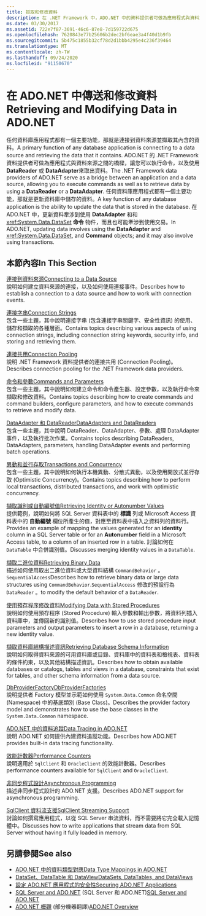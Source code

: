 ```yaml
---
title: 抓取和修改資料
description: 在 .NET Framework 中，ADO.NET 中的資料提供者可做為應用程式與資料來源之間的橋樑，以讀取和更新資料。
ms.date: 03/30/2017
ms.assetid: 722e7f87-3691-46c6-87e8-7d159722d675
ms.openlocfilehash: 7620843e77b25606b2dec2bf6eae3a4f40d1b9fb
ms.sourcegitcommit: 5b475c1855b32cf78d2d1bbb4295e4c236f39464
ms.translationtype: MT
ms.contentlocale: zh-TW
ms.lasthandoff: 09/24/2020
ms.locfileid: "91150670"
---
```

# <a name="retrieving-and-modifying-data-in-adonet"></a><span data-ttu-id="1c0f1-103">在 ADO.NET 中傳送和修改資料</span><span class="sxs-lookup"><span data-stu-id="1c0f1-103">Retrieving and Modifying Data in ADO.NET</span></span>

<span data-ttu-id="1c0f1-104">任何資料庫應用程式都有一個主要功能，那就是連接到資料來源並擷取其內含的資料。</span><span class="sxs-lookup"><span data-stu-id="1c0f1-104">A primary function of any database application is connecting to a data source and retrieving the data that it contains.</span></span> <span data-ttu-id="1c0f1-105">ADO.NET 的 .NET Framework 資料提供者可做為應用程式與資料來源之間的橋樑，讓您可以執行命令，以及使用 **DataReader** 或 **DataAdapter**來取出資料。</span><span class="sxs-lookup"><span data-stu-id="1c0f1-105">The .NET Framework data providers of ADO.NET serve as a bridge between an application and a data source, allowing you to execute commands as well as to retrieve data by using a **DataReader** or a **DataAdapter**.</span></span> <span data-ttu-id="1c0f1-106">任何資料庫應用程式都有一個主要功能，那就是更新資料庫中儲存的資料。</span><span class="sxs-lookup"><span data-stu-id="1c0f1-106">A key function of any database application is the ability to update the data that is stored in the database.</span></span> <span data-ttu-id="1c0f1-107">在 ADO.NET 中，更新資料牽涉到使用 **DataAdapter** 和和 <xref:System.Data.DataSet> **命令** 物件，而且也可能牽涉到使用交易。</span><span class="sxs-lookup"><span data-stu-id="1c0f1-107">In ADO.NET, updating data involves using the **DataAdapter** and <xref:System.Data.DataSet>, and **Command** objects; and it may also involve using transactions.</span></span>  
  
## <a name="in-this-section"></a><span data-ttu-id="1c0f1-108">本節內容</span><span class="sxs-lookup"><span data-stu-id="1c0f1-108">In This Section</span></span>  

 [<span data-ttu-id="1c0f1-109">連接到資料來源</span><span class="sxs-lookup"><span data-stu-id="1c0f1-109">Connecting to a Data Source</span></span>](connecting-to-a-data-source.md)  
 <span data-ttu-id="1c0f1-110">說明如何建立資料來源的連接，以及如何使用連接事件。</span><span class="sxs-lookup"><span data-stu-id="1c0f1-110">Describes how to establish a connection to a data source and how to work with connection events.</span></span>  
  
 [<span data-ttu-id="1c0f1-111">連接字串</span><span class="sxs-lookup"><span data-stu-id="1c0f1-111">Connection Strings</span></span>](connection-strings.md)  
 <span data-ttu-id="1c0f1-112">包含一些主題，其中說明連接字串 (包含連接字串關鍵字、安全性資訊) 的使用、儲存和擷取的各種層面。</span><span class="sxs-lookup"><span data-stu-id="1c0f1-112">Contains topics describing various aspects of using connection strings, including connection string keywords, security info, and storing and retrieving them.</span></span>  
  
 [<span data-ttu-id="1c0f1-113">連接共用</span><span class="sxs-lookup"><span data-stu-id="1c0f1-113">Connection Pooling</span></span>](connection-pooling.md)  
 <span data-ttu-id="1c0f1-114">說明 .NET Framework 資料提供者的連接共用 (Connection Pooling)。</span><span class="sxs-lookup"><span data-stu-id="1c0f1-114">Describes connection pooling for the .NET Framework data providers.</span></span>  
  
 [<span data-ttu-id="1c0f1-115">命令和參數</span><span class="sxs-lookup"><span data-stu-id="1c0f1-115">Commands and Parameters</span></span>](commands-and-parameters.md)  
 <span data-ttu-id="1c0f1-116">包含一些主題，其中說明如何建立命令和命令產生器、設定參數，以及執行命令來擷取和修改資料。</span><span class="sxs-lookup"><span data-stu-id="1c0f1-116">Contains topics describing how to create commands and command builders, configure parameters, and how to execute commands to retrieve and modify data.</span></span>  
  
 [<span data-ttu-id="1c0f1-117">DataAdapter 和 DataReader</span><span class="sxs-lookup"><span data-stu-id="1c0f1-117">DataAdapters and DataReaders</span></span>](dataadapters-and-datareaders.md)  
 <span data-ttu-id="1c0f1-118">包含一些主題，其中說明 DataReader、DataAdapter、參數、處理 DataAdapter 事件，以及執行批次作業。</span><span class="sxs-lookup"><span data-stu-id="1c0f1-118">Contains topics describing DataReaders, DataAdapters, parameters, handling DataAdapter events and performing batch operations.</span></span>  
  
 [<span data-ttu-id="1c0f1-119">異動和並行存取</span><span class="sxs-lookup"><span data-stu-id="1c0f1-119">Transactions and Concurrency</span></span>](transactions-and-concurrency.md)  
 <span data-ttu-id="1c0f1-120">包含一些主題，其中說明如何執行本機異動、分散式異動，以及使用開放式並行存取 (Optimistic Concurrency)。</span><span class="sxs-lookup"><span data-stu-id="1c0f1-120">Contains topics describing how to perform local transactions, distributed transactions, and work with optimistic concurrency.</span></span>  
  
 [<span data-ttu-id="1c0f1-121">擷取識別或自動編號值</span><span class="sxs-lookup"><span data-stu-id="1c0f1-121">Retrieving Identity or Autonumber Values</span></span>](retrieving-identity-or-autonumber-values.md)  
 <span data-ttu-id="1c0f1-122">提供範例，說明如何將 SQL Server 資料表中的 **標識** 列或 Microsoft Access 資料表中的 **自動編號** 欄位所產生的值，對應至資料表中插入之資料列的資料行。</span><span class="sxs-lookup"><span data-stu-id="1c0f1-122">Provides an example of mapping the values generated for an **identity** column in a SQL Server table or for an **Autonumber** field in a Microsoft Access table, to a column of an inserted row in a table.</span></span> <span data-ttu-id="1c0f1-123">討論如何在 `DataTable` 中合併識別值。</span><span class="sxs-lookup"><span data-stu-id="1c0f1-123">Discusses merging identity values in a `DataTable`.</span></span>  
  
 [<span data-ttu-id="1c0f1-124">擷取二進位資料</span><span class="sxs-lookup"><span data-stu-id="1c0f1-124">Retrieving Binary Data</span></span>](retrieving-binary-data.md)  
 <span data-ttu-id="1c0f1-125">描述如何使用取出二進位資料或大型資料結構 `CommandBehavior` 。`SequentialAccess`</span><span class="sxs-lookup"><span data-stu-id="1c0f1-125">Describes how to retrieve binary data or large data structures using `CommandBehavior`.`SequentialAccess`</span></span> <span data-ttu-id="1c0f1-126">修改的預設行為 `DataReader` 。</span><span class="sxs-lookup"><span data-stu-id="1c0f1-126">to modify the default behavior of a `DataReader`.</span></span>  
  
 [<span data-ttu-id="1c0f1-127">使用預存程序修改資料</span><span class="sxs-lookup"><span data-stu-id="1c0f1-127">Modifying Data with Stored Procedures</span></span>](modifying-data-with-stored-procedures.md)  
 <span data-ttu-id="1c0f1-128">說明如何使用預存程序 (Stored Procedure) 輸入參數和輸出參數，將資料列插入資料庫中，並傳回新的識別值。</span><span class="sxs-lookup"><span data-stu-id="1c0f1-128">Describes how to use stored procedure input parameters and output parameters to insert a row in a database, returning a new identity value.</span></span>  
  
 [<span data-ttu-id="1c0f1-129">擷取資料庫結構描述資訊</span><span class="sxs-lookup"><span data-stu-id="1c0f1-129">Retrieving Database Schema Information</span></span>](retrieving-database-schema-information.md)  
 <span data-ttu-id="1c0f1-130">說明如何取得資料來源的可用資料庫或目錄、資料庫中的資料表和檢視表、資料表的條件約束，以及其他結構描述資訊。</span><span class="sxs-lookup"><span data-stu-id="1c0f1-130">Describes how to obtain available databases or catalogs, tables and views in a database, constraints that exist for tables, and other schema information from a data source.</span></span>  
  
 [<span data-ttu-id="1c0f1-131">DbProviderFactory</span><span class="sxs-lookup"><span data-stu-id="1c0f1-131">DbProviderFactories</span></span>](dbproviderfactories.md)  
 <span data-ttu-id="1c0f1-132">說明提供者 Factory 模型並示範如何使用 `System.Data.Common` 命名空間 (Namespace) 中的基底類別 (Base Class)。</span><span class="sxs-lookup"><span data-stu-id="1c0f1-132">Describes the provider factory model and demonstrates how to use the base classes in the `System.Data.Common` namespace.</span></span>  
  
 [<span data-ttu-id="1c0f1-133">ADO.NET 中的資料追蹤</span><span class="sxs-lookup"><span data-stu-id="1c0f1-133">Data Tracing in ADO.NET</span></span>](data-tracing.md)  
 <span data-ttu-id="1c0f1-134">說明 ADO.NET 如何提供內建資料追蹤功能。</span><span class="sxs-lookup"><span data-stu-id="1c0f1-134">Describes how ADO.NET provides built-in data tracing functionality.</span></span>  
  
 [<span data-ttu-id="1c0f1-135">效能計數器</span><span class="sxs-lookup"><span data-stu-id="1c0f1-135">Performance Counters</span></span>](performance-counters.md)  
 <span data-ttu-id="1c0f1-136">說明適用於 `SqlClient` 和 `OracleClient` 的效能計數器。</span><span class="sxs-lookup"><span data-stu-id="1c0f1-136">Describes performance counters available for `SqlClient` and `OracleClient`.</span></span>  
  
 [<span data-ttu-id="1c0f1-137">非同步程式設計</span><span class="sxs-lookup"><span data-stu-id="1c0f1-137">Asynchronous Programming</span></span>](asynchronous-programming.md)  
 <span data-ttu-id="1c0f1-138">描述非同步程式設計的 ADO.NET 支援。</span><span class="sxs-lookup"><span data-stu-id="1c0f1-138">Describes ADO.NET support for asynchronous programming.</span></span>  
  
 [<span data-ttu-id="1c0f1-139">SqlClient 資料流支援</span><span class="sxs-lookup"><span data-stu-id="1c0f1-139">SqlClient Streaming Support</span></span>](sqlclient-streaming-support.md)  
 <span data-ttu-id="1c0f1-140">討論如何撰寫應用程式，以從 SQL Server 串流資料，而不需要將它完全載入記憶體中。</span><span class="sxs-lookup"><span data-stu-id="1c0f1-140">Discusses how to write applications that stream data from SQL Server without having it fully loaded in memory.</span></span>  
  
## <a name="see-also"></a><span data-ttu-id="1c0f1-141">另請參閱</span><span class="sxs-lookup"><span data-stu-id="1c0f1-141">See also</span></span>

- [<span data-ttu-id="1c0f1-142">ADO.NET 中的資料類型對應</span><span class="sxs-lookup"><span data-stu-id="1c0f1-142">Data Type Mappings in ADO.NET</span></span>](data-type-mappings-in-ado-net.md)
- [<span data-ttu-id="1c0f1-143">DataSet、DataTable 和 DataView</span><span class="sxs-lookup"><span data-stu-id="1c0f1-143">DataSets, DataTables, and DataViews</span></span>](./dataset-datatable-dataview/index.md)
- [<span data-ttu-id="1c0f1-144">設定 ADO.NET 應用程式的安全性</span><span class="sxs-lookup"><span data-stu-id="1c0f1-144">Securing ADO.NET Applications</span></span>](securing-ado-net-applications.md)
- <span data-ttu-id="1c0f1-145">[SQL Server and ADO.NET](./sql/index.md) (SQL Server 和 ADO.NET)</span><span class="sxs-lookup"><span data-stu-id="1c0f1-145">[SQL Server and ADO.NET](./sql/index.md)</span></span>
- <span data-ttu-id="1c0f1-146">[ADO.NET 概觀](ado-net-overview.md) \(部分機器翻譯\)</span><span class="sxs-lookup"><span data-stu-id="1c0f1-146">[ADO.NET Overview](ado-net-overview.md)</span></span>
